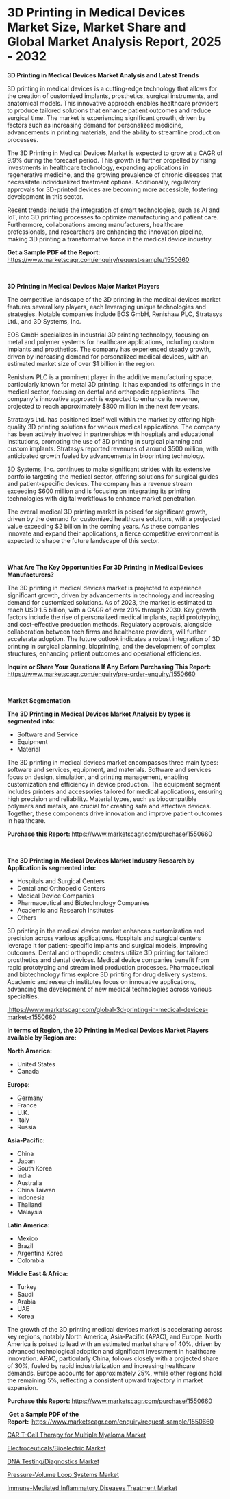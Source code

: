 <p><h1>3D Printing in Medical Devices Market Size, Market Share and Global Market Analysis Report, 2025 - 2032</h1></p><p><strong>3D Printing in Medical Devices Market Analysis and Latest Trends</strong></p>
<p><p>3D printing in medical devices is a cutting-edge technology that allows for the creation of customized implants, prosthetics, surgical instruments, and anatomical models. This innovative approach enables healthcare providers to produce tailored solutions that enhance patient outcomes and reduce surgical time. The market is experiencing significant growth, driven by factors such as increasing demand for personalized medicine, advancements in printing materials, and the ability to streamline production processes.</p><p>The 3D Printing in Medical Devices Market is expected to grow at a CAGR of 9.9% during the forecast period. This growth is further propelled by rising investments in healthcare technology, expanding applications in regenerative medicine, and the growing prevalence of chronic diseases that necessitate individualized treatment options. Additionally, regulatory approvals for 3D-printed devices are becoming more accessible, fostering development in this sector. </p><p>Recent trends include the integration of smart technologies, such as AI and IoT, into 3D printing processes to optimize manufacturing and patient care. Furthermore, collaborations among manufacturers, healthcare professionals, and researchers are enhancing the innovation pipeline, making 3D printing a transformative force in the medical device industry.</p></p>
<p><strong>Get a Sample PDF of the Report:&nbsp;</strong> <a href="https://www.marketscagr.com/enquiry/request-sample/1550660?utm_campaign=1944&utm_medium=2&utm_source=Github&utm_content=ia&utm_term=03032025&utm_id=3d-printing-in-medical-devices">https://www.marketscagr.com/enquiry/request-sample/1550660</a></p>
<p>&nbsp;</p>
<p><strong>3D Printing in Medical Devices Major Market Players</strong></p>
<p><p>The competitive landscape of the 3D printing in the medical devices market features several key players, each leveraging unique technologies and strategies. Notable companies include EOS GmbH, Renishaw PLC, Stratasys Ltd., and 3D Systems, Inc.</p><p>EOS GmbH specializes in industrial 3D printing technology, focusing on metal and polymer systems for healthcare applications, including custom implants and prosthetics. The company has experienced steady growth, driven by increasing demand for personalized medical devices, with an estimated market size of over $1 billion in the region.</p><p>Renishaw PLC is a prominent player in the additive manufacturing space, particularly known for metal 3D printing. It has expanded its offerings in the medical sector, focusing on dental and orthopedic applications. The company's innovative approach is expected to enhance its revenue, projected to reach approximately $800 million in the next few years.</p><p>Stratasys Ltd. has positioned itself well within the market by offering high-quality 3D printing solutions for various medical applications. The company has been actively involved in partnerships with hospitals and educational institutions, promoting the use of 3D printing in surgical planning and custom implants. Stratasys reported revenues of around $500 million, with anticipated growth fueled by advancements in bioprinting technology.</p><p>3D Systems, Inc. continues to make significant strides with its extensive portfolio targeting the medical sector, offering solutions for surgical guides and patient-specific devices. The company has a revenue stream exceeding $600 million and is focusing on integrating its printing technologies with digital workflows to enhance market penetration.</p><p>The overall medical 3D printing market is poised for significant growth, driven by the demand for customized healthcare solutions, with a projected value exceeding $2 billion in the coming years. As these companies innovate and expand their applications, a fierce competitive environment is expected to shape the future landscape of this sector.</p></p>
<p>&nbsp;</p>
<p><strong>What Are The Key Opportunities For 3D Printing in Medical Devices Manufacturers?</strong></p>
<p><p>The 3D printing in medical devices market is projected to experience significant growth, driven by advancements in technology and increasing demand for customized solutions. As of 2023, the market is estimated to reach USD 1.5 billion, with a CAGR of over 20% through 2030. Key growth factors include the rise of personalized medical implants, rapid prototyping, and cost-effective production methods. Regulatory approvals, alongside collaboration between tech firms and healthcare providers, will further accelerate adoption. The future outlook indicates a robust integration of 3D printing in surgical planning, bioprinting, and the development of complex structures, enhancing patient outcomes and operational efficiencies.</p></p>
<p><strong>Inquire or Share Your Questions If Any Before Purchasing This Report:</strong> <a href="https://www.marketscagr.com/enquiry/pre-order-enquiry/1550660?utm_campaign=1944&utm_medium=2&utm_source=Github&utm_content=ia&utm_term=03032025&utm_id=3d-printing-in-medical-devices">https://www.marketscagr.com/enquiry/pre-order-enquiry/1550660</a></p>
<p>&nbsp;</p>
<p><strong>Market Segmentation</strong></p>
<p><strong>The 3D Printing in Medical Devices Market Analysis by types is segmented into:</strong></p>
<p><ul><li>Software and Service</li><li>Equipment</li><li>Material</li></ul></p>
<p><p>The 3D printing in medical devices market encompasses three main types: software and services, equipment, and materials. Software and services focus on design, simulation, and printing management, enabling customization and efficiency in device production. The equipment segment includes printers and accessories tailored for medical applications, ensuring high precision and reliability. Material types, such as biocompatible polymers and metals, are crucial for creating safe and effective devices. Together, these components drive innovation and improve patient outcomes in healthcare.</p></p>
<p><strong>Purchase this Report:&nbsp;</strong><a href="https://www.marketscagr.com/purchase/1550660?utm_campaign=1944&utm_medium=2&utm_source=Github&utm_content=ia&utm_term=03032025&utm_id=3d-printing-in-medical-devices">https://www.marketscagr.com/purchase/1550660</a></p>
<p>&nbsp;</p>
<p><strong>The 3D Printing in Medical Devices Market Industry Research by Application is segmented into:</strong></p>
<p><ul><li>Hospitals and Surgical Centers</li><li>Dental and Orthopedic Centers</li><li>Medical Device Companies</li><li>Pharmaceutical and Biotechnology Companies</li><li>Academic and Research Institutes</li><li>Others</li></ul></p>
<p><p>3D printing in the medical device market enhances customization and precision across various applications. Hospitals and surgical centers leverage it for patient-specific implants and surgical models, improving outcomes. Dental and orthopedic centers utilize 3D printing for tailored prosthetics and dental devices. Medical device companies benefit from rapid prototyping and streamlined production processes. Pharmaceutical and biotechnology firms explore 3D printing for drug delivery systems. Academic and research institutes focus on innovative applications, advancing the development of new medical technologies across various specialties.</p></p>
<p><a href="https://www.marketscagr.com/global-3d-printing-in-medical-devices-market-r1550660?utm_campaign=1944&utm_medium=2&utm_source=Github&utm_content=ia&utm_term=03032025&utm_id=3d-printing-in-medical-devices">&nbsp;https://www.marketscagr.com/global-3d-printing-in-medical-devices-market-r1550660</a></p>
<p><strong>In terms of Region, the 3D Printing in Medical Devices Market Players available by Region are:</strong></p>
<p>
    <p> <strong> North America: </strong>
        <ul>
            <li>United States</li>
            <li>Canada</li>
        </ul>
        </p> 
    <p> <strong> Europe: </strong>
        <ul>
            <li>Germany</li>
            <li>France</li>
            <li>U.K.</li>
            <li>Italy</li>
            <li>Russia</li>
        </ul>
        </p> 
    <p> <strong> Asia-Pacific: </strong>
        <ul>
            <li>China</li>
            <li>Japan</li>
            <li>South Korea</li>
            <li>India</li>
            <li>Australia</li>
            <li>China Taiwan</li>
            <li>Indonesia</li>
            <li>Thailand</li>
            <li>Malaysia</li>
        </ul>
        </p> 
    <p> <strong> Latin America: </strong>
        <ul>
            <li>Mexico</li>
            <li>Brazil</li>
            <li>Argentina Korea</li>
            <li>Colombia</li>
        </ul>
        </p> 
    <p> <strong> Middle East & Africa: </strong>
        <ul>
            <li>Turkey</li>
            <li>Saudi</li>
            <li>Arabia</li>
            <li>UAE</li>
            <li>Korea</li>
        </ul>
    </p>
    </p>
<p><p>The growth of the 3D printing medical devices market is accelerating across key regions, notably North America, Asia-Pacific (APAC), and Europe. North America is poised to lead with an estimated market share of 40%, driven by advanced technological adoption and significant investment in healthcare innovation. APAC, particularly China, follows closely with a projected share of 30%, fueled by rapid industrialization and increasing healthcare demands. Europe accounts for approximately 25%, while other regions hold the remaining 5%, reflecting a consistent upward trajectory in market expansion.</p></p>
<p><strong>Purchase this Report: </strong><a href="https://www.marketscagr.com/purchase/1550660?utm_campaign=1944&utm_medium=2&utm_source=Github&utm_content=ia&utm_term=03032025&utm_id=3d-printing-in-medical-devices">https://www.marketscagr.com/purchase/1550660</a></p>
<p>&nbsp;<strong>Get a Sample PDF of the Report:&nbsp;&nbsp;</strong><a href="https://www.marketscagr.com/enquiry/request-sample/1550660?utm_campaign=1944&utm_medium=2&utm_source=Github&utm_content=ia&utm_term=03032025&utm_id=3d-printing-in-medical-devices">https://www.marketscagr.com/enquiry/request-sample/1550660</a></p>
<p><strong></strong></p>
<p><p><a href="https://github.com/vengatsabibu/Market-Research-Report-List-1/blob/main/car-t-cell-therapy-for-multiple-myeloma-market.md?utm_campaign=1944&utm_medium=2&utm_source=Github&utm_content=ia&utm_term=03032025&utm_id=3d-printing-in-medical-devices">CAR T-Cell Therapy for Multiple Myeloma Market</a></p><p><a href="https://github.com/shamstirroc7/Market-Research-Report-List-1/blob/main/electroceuticalsbioelectric-market.md?utm_campaign=1944&utm_medium=2&utm_source=Github&utm_content=ia&utm_term=03032025&utm_id=3d-printing-in-medical-devices">Electroceuticals/Bioelectric Market</a></p><p><a href="https://github.com/usraceby/Market-Research-Report-List-1/blob/main/dna-testingdiagnostics-market.md?utm_campaign=1944&utm_medium=2&utm_source=Github&utm_content=ia&utm_term=03032025&utm_id=3d-printing-in-medical-devices">DNA Testing/Diagnostics Market</a></p><p><a href="https://github.com/rianttegang/Market-Research-Report-List-1/blob/main/pressure-volume-loop-systems-market.md?utm_campaign=1944&utm_medium=2&utm_source=Github&utm_content=ia&utm_term=03032025&utm_id=3d-printing-in-medical-devices">Pressure-Volume Loop Systems Market</a></p><p><a href="https://github.com/doljanzwald/Market-Research-Report-List-1/blob/main/immune-mediated-inflammatory-diseases-treatment-market.md?utm_campaign=1944&utm_medium=2&utm_source=Github&utm_content=ia&utm_term=03032025&utm_id=3d-printing-in-medical-devices">Immune-Mediated Inflammatory Diseases Treatment Market</a></p></p>